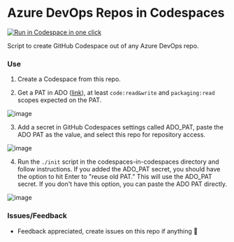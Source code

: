 # Azure DevOps Repos in Codespaces

[<img title="Run in Codespace in one click" src="https://cdn.jsdelivr.net/gh/bookish-potato/codespaces-in-codespaces@f097ccddfc401ab6b09d233dc47c3efa3f9513f6/images/badge.svg">](https://github.com/features/codespaces)

Script to create GitHub Codespace out of any Azure DevOps repo.

### Use

1. Create a Codespace from this repo.

2. Get a PAT in ADO ([link](https://devdiv.visualstudio.com/_usersSettings/tokens)), at least `code:read&write` and `packaging:read` scopes expected on the PAT.

![image](https://user-images.githubusercontent.com/33612256/100295528-ae14ab00-2f3e-11eb-953a-781874c31f6e.png)

3. Add a secret in GitHub Codespaces settings called ADO_PAT, paste the ADO PAT as the value, and select this repo for repository access.

![image](https://user-images.githubusercontent.com/33612256/100295149-c0421980-2f3d-11eb-979f-2dd3cbf36622.png)

4. Run the `./init` script in the codespaces-in-codespaces directory and follow instructions. If you added the ADO_PAT secret, you should have the option to hit Enter to "reuse old PAT." This will use the ADO_PAT secret. If you don't have this option, you can paste the ADO PAT directly.

![image](https://user-images.githubusercontent.com/33612256/100295353-42cad900-2f3e-11eb-8c62-b8abfe464978.png)

### Issues/Feedback

- Feedback appreciated, create issues on this repo if anything 🤗
